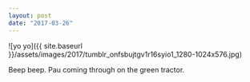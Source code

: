 ```yaml
---
layout: post
date: "2017-03-26"
---
```


![yo yo]({{ site.baseurl }}/assets/images/2017/tumblr_onfsbujtgv1r16syio1_1280-1024x576.jpg)

Beep beep. Pau coming through on the green tractor.
